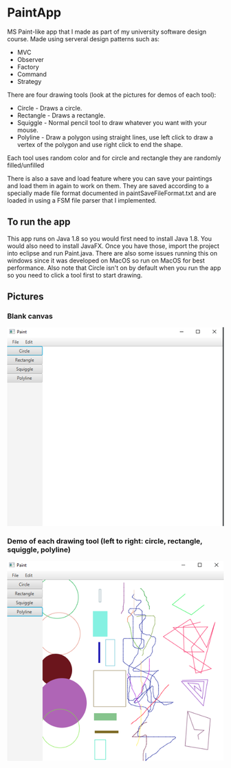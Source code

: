 # PaintApp
MS Paint-like app that I made as part of my university software design course. Made using serveral design patterns such as:
- MVC
- Observer
- Factory
- Command
- Strategy

There are four drawing tools (look at the pictures for demos of each tool):
- Circle - Draws a circle.
- Rectangle - Draws a rectangle.
- Squiggle - Normal pencil tool to draw whatever you want with your mouse.
- Polyline - Draw a polygon using straight lines, use left click to draw a vertex of the polygon and use right click to end the shape.

Each tool uses random color and for circle and rectangle they are randomly filled/unfilled

There is also a save and load feature where you can save your paintings and load them in again to work on them. They are saved according to a specially made file format documented in paintSaveFileFormat.txt and are loaded in using a FSM file parser that I implemented.

## To run the app
This app runs on Java 1.8 so you would first need to install Java 1.8. You would also need to install JavaFX. Once you have those, import the project into eclipse and run Paint.java. There are also some issues running this on windows since it was developed on MacOS so run on MacOS for best performance. Also note that Circle isn't on by default when you run the app so you need to click a tool first to start drawing.

## Pictures
### Blank canvas
![](./readme-images/pic1.png)
### Demo of each drawing tool (left to right: circle, rectangle, squiggle, polyline)
![](./readme-images/pic2.png)

